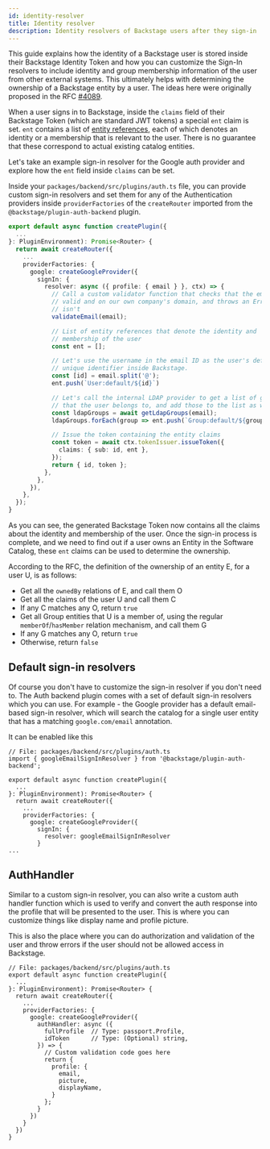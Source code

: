 ```yaml
---
id: identity-resolver
title: Identity resolver
description: Identity resolvers of Backstage users after they sign-in
---
```


This guide explains how the identity of a Backstage user is stored inside their
Backstage Identity Token and how you can customize the Sign-In resolvers to
include identity and group membership information of the user from other
external systems. This ultimately helps with determining the ownership of a
Backstage entity by a user. The ideas here were originally proposed in the RFC
[#4089](https://github.com/backstage/backstage/issues/4089).

When a user signs in to Backstage, inside the `claims` field of their Backstage
Token (which are standard JWT tokens) a special `ent` claim is set. `ent`
contains a list of
[entity references](../features/software-catalog/references.md), each of which
denotes an identity or a membership that is relevant to the user. There is no
guarantee that these correspond to actual existing catalog entities.

Let's take an example sign-in resolver for the Google auth provider and explore
how the `ent` field inside `claims` can be set.

Inside your `packages/backend/src/plugins/auth.ts` file, you can provide custom
sign-in resolvers and set them for any of the Authentication providers inside
`providerFactories` of the `createRouter` imported from the
`@backstage/plugin-auth-backend` plugin.

```ts
export default async function createPlugin({
  ...
}: PluginEnvironment): Promise<Router> {
  return await createRouter({
    ...
    providerFactories: {
      google: createGoogleProvider({
        signIn: {
          resolver: async ({ profile: { email } }, ctx) => {
            // Call a custom validator function that checks that the email is
            // valid and on our own company's domain, and throws an Error if it
            // isn't
            validateEmail(email);

            // List of entity references that denote the identity and
            // membership of the user
            const ent = [];

            // Let's use the username in the email ID as the user's default
            // unique identifier inside Backstage.
            const [id] = email.split('@');
            ent.push(`User:default/${id}`)

            // Let's call the internal LDAP provider to get a list of groups
            // that the user belongs to, and add those to the list as well
            const ldapGroups = await getLdapGroups(email);
            ldapGroups.forEach(group => ent.push(`Group:default/${group}`))

            // Issue the token containing the entity claims
            const token = await ctx.tokenIssuer.issueToken({
              claims: { sub: id, ent },
            });
            return { id, token };
          },
        },
      }),
    },
  });
}
```

As you can see, the generated Backstage Token now contains all the claims about
the identity and membership of the user. Once the sign-in process is complete,
and we need to find out if a user owns an Entity in the Software Catalog, these
`ent` claims can be used to determine the ownership.

According to the RFC, the definition of the ownership of an entity E, for a user
U, is as follows:

- Get all the `ownedBy` relations of E, and call them O
- Get all the claims of the user U and call them C
- If any C matches any O, return `true`
- Get all Group entities that U is a member of, using the regular
  `memberOf`/`hasMember` relation mechanism, and call them G
- If any G matches any O, return `true`
- Otherwise, return `false`

## Default sign-in resolvers

Of course you don't have to customize the sign-in resolver if you don't need to.
The Auth backend plugin comes with a set of default sign-in resolvers which you
can use. For example - the Google provider has a default email-based sign-in
resolver, which will search the catalog for a single user entity that has a
matching `google.com/email` annotation.

It can be enabled like this

```tsx
// File: packages/backend/src/plugins/auth.ts
import { googleEmailSignInResolver } from '@backstage/plugin-auth-backend';

export default async function createPlugin({
  ...
}: PluginEnvironment): Promise<Router> {
  return await createRouter({
    ...
    providerFactories: {
      google: createGoogleProvider({
        signIn: {
          resolver: googleEmailSignInResolver
        }
...
```

## AuthHandler

Similar to a custom sign-in resolver, you can also write a custom auth handler
function which is used to verify and convert the auth response into the profile
that will be presented to the user. This is where you can customize things like
display name and profile picture.

This is also the place where you can do authorization and validation of the user
and throw errors if the user should not be allowed access in Backstage.

```tsx
// File: packages/backend/src/plugins/auth.ts
export default async function createPlugin({
  ...
}: PluginEnvironment): Promise<Router> {
  return await createRouter({
    ...
    providerFactories: {
      google: createGoogleProvider({
        authHandler: async ({
          fullProfile  // Type: passport.Profile,
          idToken      // Type: (Optional) string,
        }) => {
          // Custom validation code goes here
          return {
            profile: {
              email,
              picture,
              displayName,
            }
          };
        }
      })
    }
  })
}
```
